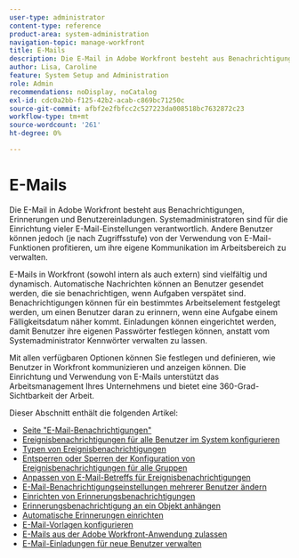 ```yaml
---
user-type: administrator
content-type: reference
product-area: system-administration
navigation-topic: manage-workfront
title: E-Mails
description: Die E-Mail in Adobe Workfront besteht aus Benachrichtigungen, Erinnerungen und Benutzereinladungen. Systemadministratoren sind für die Einrichtung vieler E-Mail-Einstellungen verantwortlich. Andere Benutzer können jedoch (je nach Zugriffsstufe) von der Verwendung von E-Mail-Funktionen profitieren, um ihre eigene Kommunikation im Arbeitsbereich zu verwalten.
author: Lisa, Caroline
feature: System Setup and Administration
role: Admin
recommendations: noDisplay, noCatalog
exl-id: cdc0a2bb-f125-42b2-acab-c869bc71250c
source-git-commit: afbf2e2fbfcc2c527223da008518bc7632872c23
workflow-type: tm+mt
source-wordcount: '261'
ht-degree: 0%

---
```


# E-Mails

Die E-Mail in Adobe Workfront besteht aus Benachrichtigungen, Erinnerungen und Benutzereinladungen. Systemadministratoren sind für die Einrichtung vieler E-Mail-Einstellungen verantwortlich. Andere Benutzer können jedoch (je nach Zugriffsstufe) von der Verwendung von E-Mail-Funktionen profitieren, um ihre eigene Kommunikation im Arbeitsbereich zu verwalten.

E-Mails in Workfront (sowohl intern als auch extern) sind vielfältig und dynamisch. Automatische Nachrichten können an Benutzer gesendet werden, die sie benachrichtigen, wenn Aufgaben verspätet sind. Benachrichtigungen können für ein bestimmtes Arbeitselement festgelegt werden, um einen Benutzer daran zu erinnern, wenn eine Aufgabe einem Fälligkeitsdatum näher kommt. Einladungen können eingerichtet werden, damit Benutzer ihre eigenen Passwörter festlegen können, anstatt vom Systemadministrator Kennwörter verwalten zu lassen.

Mit allen verfügbaren Optionen können Sie festlegen und definieren, wie Benutzer in Workfront kommunizieren und anzeigen können. Die Einrichtung und Verwendung von E-Mails unterstützt das Arbeitsmanagement Ihres Unternehmens und bietet eine 360-Grad-Sichtbarkeit der Arbeit.

Dieser Abschnitt enthält die folgenden Artikel:

* [Seite &quot;E-Mail-Benachrichtigungen&quot;](../../../administration-and-setup/manage-workfront/emails/email-notifications-page.md)
* [Ereignisbenachrichtigungen für alle Benutzer im System konfigurieren](../../../administration-and-setup/manage-workfront/emails/configure-event-notifications-for-everyone-in-the-system.md)
* [Typen von Ereignisbenachrichtigungen](../../../administration-and-setup/manage-workfront/emails/event-notifications-available-in-wf.md)
* [Entsperren oder Sperren der Konfiguration von Ereignisbenachrichtigungen für alle Gruppen](../../../administration-and-setup/manage-workfront/emails/unlock-configuration-of-event-notifications-for-groups.md)
* [Anpassen von E-Mail-Betreffs für Ereignisbenachrichtigungen](../../../administration-and-setup/manage-workfront/emails/custom-email-subjects-event-notification.md)
* [E-Mail-Benachrichtigungseinstellungen mehrerer Benutzer ändern](../../../administration-and-setup/manage-workfront/emails/modify-email-notification-settings-user-profiles.md)
* [Einrichten von Erinnerungsbenachrichtigungen](../../../administration-and-setup/manage-workfront/emails/set-up-reminder-notifications.md)
* [Erinnerungsbenachrichtigung an ein Objekt anhängen](../../../workfront-basics/using-notifications/attach-reminder-notification-object.md)
* [Automatische Erinnerungen einrichten](../../../administration-and-setup/manage-workfront/emails/setting-up-automatic-reminders.md)
* [E-Mail-Vorlagen konfigurieren](../../../administration-and-setup/manage-workfront/emails/configure-email-templates.md)
* [E-Mails aus der Adobe Workfront-Anwendung zulassen](../../../administration-and-setup/manage-workfront/emails/allow-emails-from-wf-app.md)
* [E-Mail-Einladungen für neue Benutzer verwalten](../../../administration-and-setup/manage-workfront/emails/manage-email-invitations.md)
